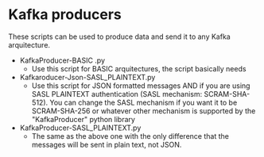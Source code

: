 # Kafka producers

These scripts can be used to produce data and send it to any Kafka arquitecture.

* KafkaProducer-BASIC .py
    * Use this script for BASIC arquitectures, the script basically needs
* Kafkaroducer-Json-SASL_PLAINTEXT.py
    * Use this script for JSON formatted messages AND if you are using SASL PLAINTEXT authentication (SASL mechanism: SCRAM-SHA-512). You can change the SASL mechanism if you want it to be SCRAM-SHA-256 or whatever other mechanism is supported by the "KafkaProducer" python library
* KafkaProducer-SASL_PLAINTEXT.py
    * The same as the above one with the only difference that the messages will be sent in plain text, not JSON.